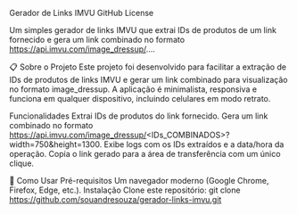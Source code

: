Gerador de Links IMVU
GitHub License

Um simples gerador de links IMVU que extrai IDs de produtos de um link fornecido e gera um link combinado no formato https://api.imvu.com/image_dressup/....

📋 Sobre o Projeto
Este projeto foi desenvolvido para facilitar a extração de IDs de produtos de links IMVU e gerar um link combinado para visualização no formato image_dressup. A aplicação é minimalista, responsiva e funciona em qualquer dispositivo, incluindo celulares em modo retrato.

Funcionalidades
Extrai IDs de produtos do link fornecido.
Gera um link combinado no formato https://api.imvu.com/image_dressup/<IDs_COMBINADOS>?width=750&height=1300.
Exibe logs com os IDs extraídos e a data/hora da operação.
Copia o link gerado para a área de transferência com um único clique.

🚀 Como Usar
Pré-requisitos
Um navegador moderno (Google Chrome, Firefox, Edge, etc.).
Instalação
Clone este repositório:
git clone https://github.com/souandresouza/gerador-links-imvu.git
